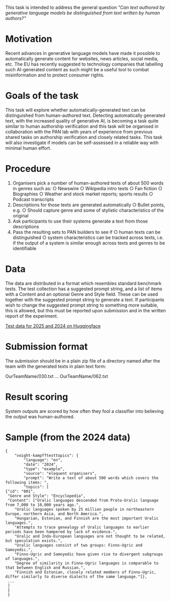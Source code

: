 This task is intended to address the general question *"Can text authored by generative language models be distinguished
from text written by human authors?"*


# Motivation
Recent advances in generative language models have made it possible to
automatically generate content for websites, news articles, social media, etc.
The EU has recently suggested to technology companies that labelling such
AI-generated content as such might be a useful tool to combat misinformation
and to protect consumer rights.

# Goals of the task
This task will explore whether automatically-generated text can be
distinguished from human-authored text. Detecting automatically generated
text, with the increased quality of generative AI, is becoming a task quite similar
to human authorship verification and this task will be organised in collaboration
with the PAN lab with years of experience from previous shared tasks on
authorship verification and closely related tasks.
This task will also investigate if models can be self-assessed in a reliable way
with minimal human effort.

# Procedure

1. Organisers pick a number of human-authored texts of about 500 words in
genres such as:
	○ Newswire
	○ Wikipedia intro texts
	○ Fan fiction
	○ Biographies
	○ Weather and stock market reports; sports results
	○ Podcast transcripts
2. Descriptions for those texts are generated automatically
	○ Bullet points, e.g.
	○ Should capture genre and some of stylistic characteristics of the
original
3. Ask participants to use their systems generate a text from those
descriptions
4. Pass the resulting sets to PAN builders to see if
	○ human texts can be distinguished
	○ system characteristics can be tracked across texts, i.e. if the output
of a system is similar enough across texts and genres to be
identifiable
# Data
The data are distributed in a format which resembles standard benchmark tests.
The test collection has a suggested prompt string, and a list of items with a
Content and an optional Genre and Style field. These can be used together
with the suggested prompt string to generate a text. If participants wish to
change the suggested prompt string to something more suitable, this is allowed,
but this must be reported upon submission and in the written report of the
experiment.

[Test data for 2025 and 2024 on Huggingface](https://huggingface.co/datasets/Eloquent/Voight-Kampff)



# Submission format

The submission should be in a plain zip file of a directory named after the team
with the generated texts in plain text form:

OurTeamName/030.txt
...
OurTeamName/062.txt

# Result scoring
System outputs are scored by how often they fool a classifier into believing the
output was human-authored.

# Sample (from the 2024 data)



```
{
    "voight-kampfftesttopics": {
        "language": "en",
        "date": "2024",
        "type": "example",
        "source": "eloquent organisers",
        "prompt": "Write a text of about 500 words which covers the following items: ",
        "topics": [
{"id": "001", 
 "Genre and Style": "Encyclopedia",
 "Content": ["Uralic languages descended from Proto-Uralic language from 7,000 to 10,000 years ago.",
	"Uralic languages spoken by 25 million people in northeastern Europe, northern Asia, and North America.",
	"Hungarian, Estonian, and Finnish are the most important Uralic languages.",
	"Attempts to trace genealogy of Uralic languages to earlier periods have been hampered by lack of evidence.",
	"Uralic and Indo-European languages are not thought to be related, but speculation exists.",
	"Uralic languages consist of two groups: Finno-Ugric and Samoyedic.",
	"Finno-Ugric and Samoyedic have given rise to divergent subgroups of languages.",
	"Degree of similarity in Finno-Ugric languages is comparable to that between English and Russian.",
	"Finnish and Estonian, closely related members of Finno-Ugric, differ similarly to diverse dialects of the same language."]},
 ...
 ]
 }
 }
```
